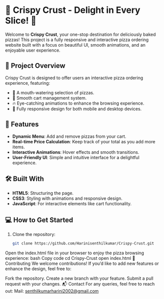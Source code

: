 # 🍕 Crispy Crust - Delight in Every Slice! 🍕

Welcome to **Crispy Crust**, your one-stop destination for deliciously baked pizzas! This project is a fully responsive and interactive pizza ordering website built with a focus on beautiful UI, smooth animations, and an enjoyable user experience.

## 🎯 Project Overview

Crispy Crust is designed to offer users an interactive pizza ordering experience, featuring:

- 🍕 A mouth-watering selection of pizzas.
- 🛒 Smooth cart management system.
- 🔥 Eye-catching animations to enhance the browsing experience.
- 📱 Fully responsive design for both mobile and desktop devices.

## 🚀 Features

- **Dynamic Menu**: Add and remove pizzas from your cart.
- **Real-time Price Calculation**: Keep track of your total as you add more items.
- **Interactive Animations**: Hover effects and smooth transitions.
- **User-Friendly UI**: Simple and intuitive interface for a delightful experience.

## 🛠️ Built With

- **HTML5**: Structuring the page.
- **CSS3**: Styling with animations and responsive design.
- **JavaScript**: For interactive elements like cart functionality.

## 💻 How to Get Started

1. Clone the repository:
   ```bash
   git clone https://github.com/Harinisenthilkumar/Crispy-Crust.git
Open the index.html file in your browser to enjoy the pizza browsing experience:
bash
Copy code
cd Crispy-Crust
open index.html
🤝 Contributing
We welcome contributions! If you’d like to add new features or enhance the design, feel free to:

Fork the repository.
Create a new branch with your feature.
Submit a pull request with your changes.
📬 Contact
For any queries, feel free to reach out:
Mail: senthilkumarharini2002@gmail.com
